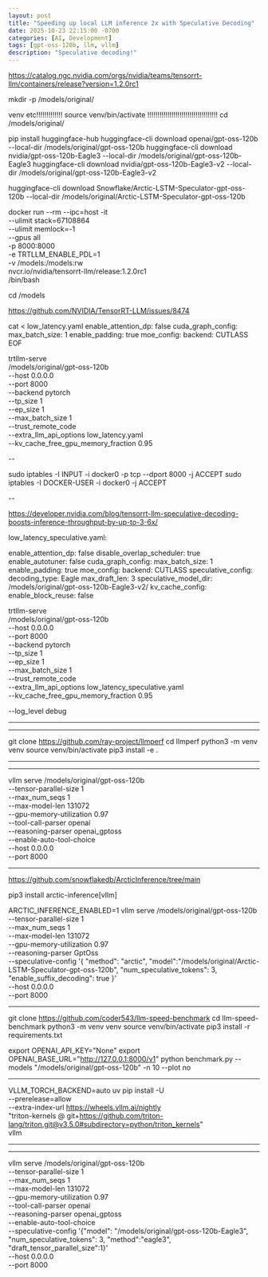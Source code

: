 ```yaml
---
layout: post
title: "Speeding up local LLM inference 2x with Speculative Decoding"
date: 2025-10-23 22:15:00 -0700
categories: [AI, Development]
tags: [gpt-oss-120b, llm, vllm]
description: "Speculative decoding!"
---
```


https://catalog.ngc.nvidia.com/orgs/nvidia/teams/tensorrt-llm/containers/release?version=1.2.0rc1

mkdir -p /models/original/

venv etc!!!!!!!!!!!!!
source venv/bin/activate !!!!!!!!!!!!!!!!!!!!!!!!!!!!!!!!!!!
cd /models/original/

pip install huggingface-hub
huggingface-cli download openai/gpt-oss-120b --local-dir /models/original/gpt-oss-120b
huggingface-cli download nvidia/gpt-oss-120b-Eagle3 --local-dir /models/original/gpt-oss-120b-Eagle3
huggingface-cli download nvidia/gpt-oss-120b-Eagle3-v2 --local-dir /models/original/gpt-oss-120b-Eagle3-v2

huggingface-cli download Snowflake/Arctic-LSTM-Speculator-gpt-oss-120b --local-dir /models/original/Arctic-LSTM-Speculator-gpt-oss-120b


docker run --rm --ipc=host -it \
  --ulimit stack=67108864 \
  --ulimit memlock=-1 \
  --gpus all \
  -p 8000:8000 \
  -e TRTLLM_ENABLE_PDL=1 \
  -v /models:/models:rw \
  nvcr.io/nvidia/tensorrt-llm/release:1.2.0rc1 \
  /bin/bash

cd /models

https://github.com/NVIDIA/TensorRT-LLM/issues/8474

cat <<EOF > low_latency.yaml
enable_attention_dp: false
cuda_graph_config:
    max_batch_size: 1
    enable_padding: true
moe_config:
    backend: CUTLASS
EOF


trtllm-serve \
  /models/original/gpt-oss-120b \
  --host 0.0.0.0 \
  --port 8000 \
  --backend pytorch \
  --tp_size 1 \
  --ep_size 1 \
  --max_batch_size 1 \
  --trust_remote_code \
  --extra_llm_api_options low_latency.yaml \
  --kv_cache_free_gpu_memory_fraction 0.95

--

sudo iptables -I INPUT -i docker0 -p tcp --dport 8000 -j ACCEPT
sudo iptables -I DOCKER-USER -i docker0 -j ACCEPT

--

https://developer.nvidia.com/blog/tensorrt-llm-speculative-decoding-boosts-inference-throughput-by-up-to-3-6x/

low_latency_speculative.yaml:

enable_attention_dp: false
disable_overlap_scheduler: true
enable_autotuner: false
cuda_graph_config:
    max_batch_size: 1
    enable_padding: true
moe_config:
    backend: CUTLASS
speculative_config:
    decoding_type: Eagle
    max_draft_len: 3
    speculative_model_dir: /models/original/gpt-oss-120b-Eagle3-v2/
kv_cache_config:
    enable_block_reuse: false



trtllm-serve \
  /models/original/gpt-oss-120b \
  --host 0.0.0.0 \
  --port 8000 \
  --backend pytorch \
  --tp_size 1 \
  --ep_size 1 \
  --max_batch_size 1 \
  --trust_remote_code \
  --extra_llm_api_options low_latency_speculative.yaml \
  --kv_cache_free_gpu_memory_fraction 0.95


--log_level debug



-----
-----

git clone https://github.com/ray-project/llmperf
cd llmperf
python3 -m venv venv
source venv/bin/activate
pip3 install -e .

----


----

vllm serve /models/original/gpt-oss-120b \
  --tensor-parallel-size 1 \
  --max_num_seqs 1 \
  --max-model-len 131072 \
  --gpu-memory-utilization 0.97 \
  --tool-call-parser openai \
  --reasoning-parser openai_gptoss \
  --enable-auto-tool-choice \
  --host 0.0.0.0 \
  --port 8000

----

https://github.com/snowflakedb/ArcticInference/tree/main

pip3 install arctic-inference[vllm]

ARCTIC_INFERENCE_ENABLED=1 vllm serve /models/original/gpt-oss-120b \
  --tensor-parallel-size 1 \
  --max_num_seqs 1 \
  --max-model-len 131072 \
  --gpu-memory-utilization 0.97 \
  --reasoning-parser GptOss \
  --speculative-config '{ "method": "arctic", "model":"/models/original/Arctic-LSTM-Speculator-gpt-oss-120b", "num_speculative_tokens": 3, "enable_suffix_decoding": true }' \
  --host 0.0.0.0 \
  --port 8000

----

git clone https://github.com/coder543/llm-speed-benchmark
cd llm-speed-benchmark
python3 -m venv venv
source venv/bin/activate
pip3 install -r requirements.txt

export OPENAI_API_KEY="None"
export OPENAI_BASE_URL="http://127.0.0.1:8000/v1"
python benchmark.py --models "/models/original/gpt-oss-120b" -n 10 --plot no

----


VLLM_TORCH_BACKEND=auto uv pip install -U \
  --prerelease=allow \
  --extra-index-url https://wheels.vllm.ai/nightly \
  "triton-kernels @ git+https://github.com/triton-lang/triton.git@v3.5.0#subdirectory=python/triton_kernels" \
  vllm

----

----

vllm serve /models/original/gpt-oss-120b \
  --tensor-parallel-size 1 \
  --max_num_seqs 1 \
  --max-model-len 131072 \
  --gpu-memory-utilization 0.97 \
  --tool-call-parser openai \
  --reasoning-parser openai_gptoss \
  --enable-auto-tool-choice \
  --speculative-config '{"model": "/models/original/gpt-oss-120b-Eagle3", "num_speculative_tokens": 3, "method":"eagle3", "draft_tensor_parallel_size":1}' \
  --host 0.0.0.0 \
  --port 8000




